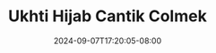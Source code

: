 --- 
title: "Ukhti Hijab Cantik Colmek"
description: "video bokeh Ukhti Hijab Cantik Colmek durasi panjang   baru"
date: 2024-09-07T17:20:05-08:00
file_code: "bhxp1s9erctd"
draft: false
cover: "vf2od5b7fm2azbjf.jpg"
tags: ["Ukhti", "Hijab", "Cantik", "Colmek", "bokep-indo", "bokep-viral", "bokep-ig"]
length: 365
fld_id: "1391199"
foldername: ".RARAHUKHTIHIJAB35Video"
categories: [".RARAHUKHTIHIJAB35Video"]
views: 117
---